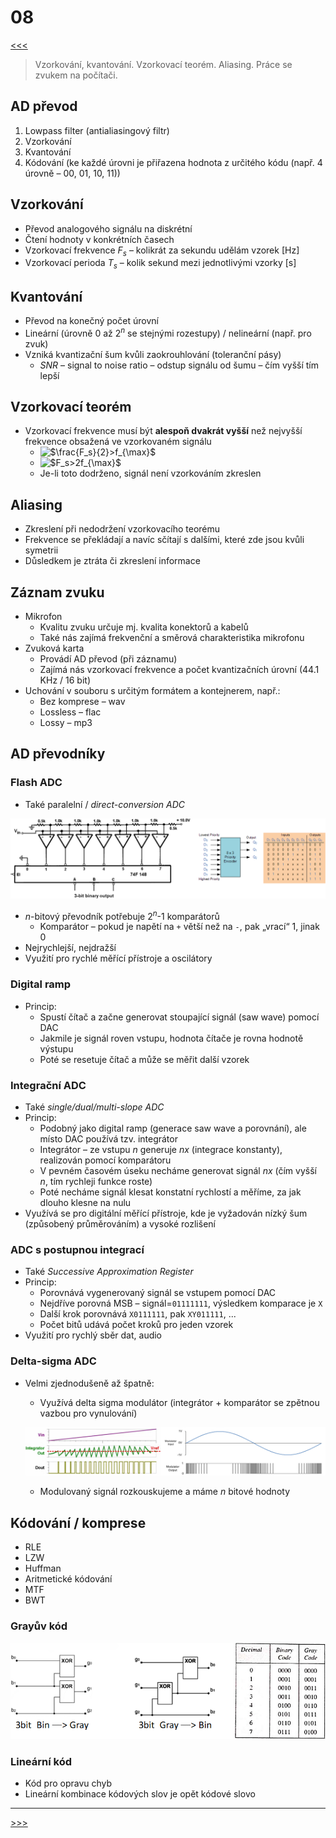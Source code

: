 # 08

[<<<](./07.MD)
> Vzorkování, kvantování. Vzorkovací teorém. Aliasing. Práce se zvukem na počítači.

## AD převod

1. Lowpass filter (antialiasingový filtr)
2. Vzorkování
3. Kvantování
4. Kódování (ke každé úrovni je přiřazena hodnota z určitého kódu (např. 4 úrovně – 00, 01, 10, 11))

## Vzorkování

* Převod analogového signálu na diskrétní
* Čtení hodnoty v konkrétních časech
* Vzorkovací frekvence _F<sub>s</sub>_ – kolikrát za sekundu udělám vzorek [Hz]
* Vzorkovací perioda  _T<sub>s</sub>_ – kolik sekund mezi jednotlivými vzorky [s]

## Kvantování

* Převod na konečný počet úrovní
* Lineární (úrovně 0 až 2<sup>_n_</sup> se stejnými rozestupy) / nelineární (např. pro zvuk)
* Vzniká kvantizační šum kvůli zaokrouhlování (toleranční pásy)
  * _SNR_ – signal to noise ratio – odstup signálu od šumu – čím vyšší tím lepší

## Vzorkovací teorém

* Vzorkovací frekvence musí být __alespoň dvakrát vyšší__ než nejvyšší frekvence obsažená ve vzorkovaném signálu
  * <img alt="$\frac{F_s}{2}>f_{\max}$" src=".\MG\LX\08_s01.svg">
  * <img alt="$F_s>2f_{\max}$" src=".\MG\LX\08_s02.svg">
  * Je-li toto dodrženo, signál není vzorkováním zkreslen

## Aliasing

* Zkreslení při nedodržení vzorkovacího teorému
* Frekvence se překládají a navíc sčítají s dalšími, které zde jsou kvůli symetrii
* Důsledkem je ztráta či zkreslení informace
<!--
* Druhy – příklad na hodinách:
  * <img alt="$2f>F_s>f$" src=".\MG\LX\08_s03.svg"> – jeví se spíše jako záporná frekvence
  * <img alt="$F_s=f$" src=".\MG\LX\08_s04.svg"> – jeví se jako stejnosměrná složka
  * <img alt="$F_s<f$" src=".\MG\LX\08_s05.svg"> – nestihneme zaznamenat jednu nebo více celých period – jeví se jako nižší frekvence
  * <img alt="$F_s=\frac{f}{2}$" src=".\MG\LX\08_s06.svg"> – nelze poznat směr frekvence
-->

## Záznam zvuku

* Mikrofon
  * Kvalitu zvuku určuje mj. kvalita konektorů a kabelů
  * Také nás zajímá frekvenční a směrová charakteristika mikrofonu
* Zvuková karta
  * Provádí AD převod (při záznamu)
  * Zajímá nás vzorkovací frekvence a počet kvantizačních úrovní (44.1 KHz / 16 bit)
* Uchování v souboru s určitým formátem a kontejnerem, např.:
  * Bez komprese – wav
  * Lossless – flac
  * Lossy – mp3

## AD převodníky

### Flash ADC

* Také paralelní / _direct-conversion ADC_

![Flash ADC](./MG/08_01.png)

* _n_-bitový převodník potřebuje 2<sup>_n_</sup>-1 komparátorů
  * Komparátor – pokud je napětí na `+` větší než na `-`, pak „vrací“ 1, jinak 0
* Nejrychlejší, nejdražší
* Využití pro rychlé měřící přístroje a oscilátory

### Digital ramp

* Princip:
  * Spustí čítač a začne generovat stoupající signál (saw wave) pomocí DAC
  * Jakmile je signál roven vstupu, hodnota čítače je rovna hodnotě výstupu
  * Poté se resetuje čítač a může se měřit další vzorek

### Integrační ADC

* Také _single/dual/multi-slope ADC_
* Princip:
  * Podobný jako digital ramp (generace saw wave a porovnání), ale místo DAC používá tzv. integrátor
  * Integrátor – ze vstupu _n_ generuje _nx_ (integrace konstanty), realizován pomocí komparátoru
  * V pevném časovém úseku necháme generovat signál _nx_ (čím vyšší _n_, tím rychleji funkce roste)
  * Poté necháme signál klesat konstatní rychlostí a měříme, za jak dlouho klesne na nulu
* Využívá se pro digitální měřící přístroje, kde je vyžadován nízký šum (způsobený průměrováním) a vysoké rozlišení

### ADC s postupnou integrací

* Také _Successive Approximation Register_
* Princip:
  * Porovnává vygenerovaný signál se vstupem pomocí DAC
  * Nejdříve porovná MSB – signál=`01111111`, výsledkem komparace je `X`
  * Další krok porovnává `X0111111`, pak `XY011111`, ...
  * Počet bitů udává počet kroků pro jeden vzorek
* Využití pro rychlý sběr dat, audio

### Delta-sigma ADC

* Velmi zjednodušeně až špatně:
  * Využívá delta sigma modulátor (integrátor + komparátor se zpětnou vazbou pro vynulování)
  
  ![Delta Sigma modulace](./MG/08_02.png)
  
  * Modulovaný signál rozkouskujeme a máme _n_ bitové hodnoty

## Kódování / komprese

* RLE
* LZW
* Huffman
* Aritmetické kódování
* MTF
* BWT

### Grayův kód

![Grayův kód](./MG/08_03.png)

### Lineární kód

* Kód pro opravu chyb
* Lineární kombinace kódových slov je opět kódové slovo

---
[>>>](./09.MD)
